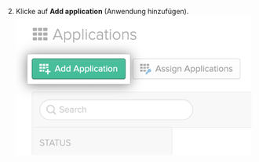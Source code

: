 2. Klicke auf **Add application** (Anwendung hinzufügen). ![Schaltfläche "Add application" (Anwendung hinzufügen) in der Anwendungs-Registerkarte des Okta Dashboard](/assets/images/help/saml/okta-add-application.png)
